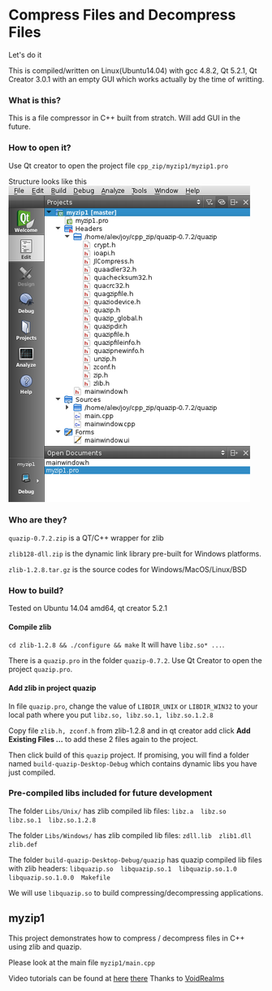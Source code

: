 Compress Files and Decompress Files
==================================
Let's do it

This is compiled/written on Linux(Ubuntu14.04) with gcc 4.8.2, Qt 5.2.1, Qt Creator 3.0.1 with an empty GUI which works actually by the time of writting.

### What is this?
This is a file compressor in C++ built from stratch. Will add GUI in the future.

### How to open it?
Use Qt creator to open the project file `cpp_zip/myzip1/myzip1.pro`

Structure looks like this
    ![img](static/snapshot376.png)


### Who are they?

`quazip-0.7.2.zip` is a QT/C++ wrapper for zlib

`zlib128-dll.zip` is the dynamic link library pre-built for Windows platforms.

`zlib-1.2.8.tar.gz` is the source codes for Windows/MacOS/Linux/BSD

### How to build?

Tested on Ubuntu 14.04 amd64, qt creator 5.2.1

#### Compile zlib
`cd zlib-1.2.8 && ./configure && make` It will have `libz.so* ...`.

There is a `quazip.pro` in the folder `quazip-0.7.2`. Use Qt Creator to open the project `quazip.pro`.

#### Add zlib in project quazip
In file `quazip.pro`, change the value of `LIBDIR_UNIX` or `LIBDIR_WIN32` to your local path where you put `libz.so, libz.so.1, libz.so.1.2.8`

Copy file `zlib.h, zconf.h` from zlib-1.2.8 and in qt creator add click **Add Existing Files ...** to add these 2 files again to the project.

Then click build of this `quazip` project. If promising, you will find a folder named `build-quazip-Desktop-Debug` which contains dynamic libs you have just compiled.

### Pre-compiled libs included for future development

The folder `Libs/Unix/` has zlib compiled lib files: `libz.a  libz.so  libz.so.1  libz.so.1.2.8`

The folder `Libs/Windows/` has zlib compiled lib files: `zdll.lib  zlib1.dll  zlib.def`

The folder `build-quazip-Desktop-Debug/quazip` has quazip compiled lib files with zlib headers: `libquazip.so  libquazip.so.1  libquazip.so.1.0  libquazip.so.1.0.0  Makefile`

We will use `libquazip.so` to build compressing/decompressing applications.


## myzip1

This project demonstrates how to compress / decompress files in C++ using zlib and quazip.

Please look at the main file `myzip1/main.cpp`

Video tutorials can be found at [here](https://www.youtube.com/watch?v=mxlcKmvMK9Q) [there](https://www.youtube.com/watch?v=bVqVR2V3n3M) Thanks to [VoidRealms](voidrealms.com)
